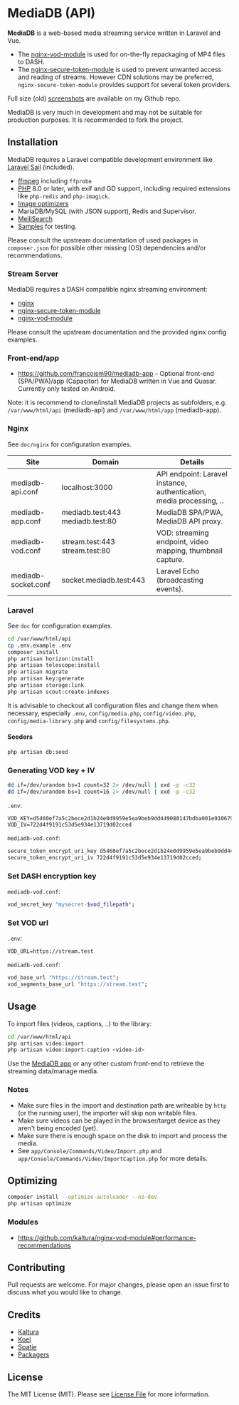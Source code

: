 # MediaDB (API)

**MediaDB** is a web-based media streaming service written in Laravel and Vue.

- The [nginx-vod-module](https://github.com/kaltura/nginx-vod-module) is used for on-the-fly repackaging of MP4 files to DASH.
- The [nginx-secure-token-module](https://github.com/kaltura/nginx-secure-token-module) is used to prevent unwanted access and reading of streams. However CDN solutions may be preferred, `nginx-secure-token-module` provides support for several token providers.

Full size (old) [screenshots](https://github.com/francoism90/.github/tree/master/screens/mediadb) are available on my Github repo.

MediaDB is very much in development and may not be suitable for production purposes. It is recommended to fork the project.

## Installation

MediaDB requires a Laravel compatible development environment like [Laravel Sail](https://laravel.com/docs/8.x/sail) (included).

- [ffmpeg](https://www.ffmpeg.org/) including `ffprobe`
- [PHP](https://php.net/) 8.0 or later, with exif and GD support, including required extensions like `php-redis` and `php-imagick`.
- [Image optimizers](https://docs.spatie.be/laravel-medialibrary/v9/converting-images/optimizing-converted-images/)
- MariaDB/MySQL (with JSON support), Redis and Supervisor.
- [MeiliSearch](https://www.meilisearch.com/)
- [Samples](https://gist.github.com/jsturgis/3b19447b304616f18657) for testing.

Please consult the upstream documentation of used packages in `composer.json` for possible other missing (OS) dependencies and/or recommendations.

### Stream Server

MediaDB requires a DASH compatible nginx streaming environment:

- [nginx](https://nginx.org)
- [nginx-secure-token-module](https://github.com/kaltura/nginx-secure-token-module)
- [nginx-vod-module](https://github.com/kaltura/nginx-vod-module)

Please consult the upstream documentation and the provided nginx config examples.

### Front-end/app

- <https://github.com/francoism90/mediadb-app> - Optional front-end (SPA/PWA)/app (Capacitor) for MediaDB written in Vue and Quasar. Currently only tested on Android.

Note: it is recommend to clone/install MediaDB projects as subfolders, e.g. `/var/www/html/api` (mediadb-api) and `/var/www/html/app` (mediadb-app).

### Nginx

See `doc/nginx` for configuration examples.

| Site                | Domain                           | Details                                                              |
| ------------------- | -------------------------------- | -------------------------------------------------------------------- |
| mediadb-api.conf    | localhost:3000                   | API endpoint: Laravel instance, authentication, media processing, .. |
| mediadb-app.conf    | mediadb.test:443 mediadb.test:80 | MediaDB SPA/PWA, MediaDB API proxy.                                  |
| mediadb-vod.conf    | stream.test:443 stream.test:80   | VOD: streaming endpoint, video mapping, thumbnail capture.           |
| mediadb-socket.conf | socket.mediadb.test:443          | Laravel Echo (broadcasting events).                                  |

### Laravel

See `doc` for configuration examples.

```bash
cd /var/www/html/api
cp .env.example .env
composer install
php artisan horizon:install
php artisan telescope:install
php artisan migrate
php artisan key:generate
php artisan storage:link
php artisan scout:create-indexes
```

It is advisable to checkout all configuration files and change them when necessary, especially `.env`, `config/media.php`, `config/video.php`, `config/media-library.php` and `config/filesystems.php`.

#### Seeders

```bash
php artisan db:seed
```

### Generating VOD key + IV

```bash
dd if=/dev/urandom bs=1 count=32 2> /dev/null | xxd -p -c32
dd if=/dev/urandom bs=1 count=16 2> /dev/null | xxd -p -c32
```

`.env`:

```env
VOD_KEY=d5460ef7a5c2bece2d1b24e0d9959e5ea9beb9dd449080147bdba001e9106793
VOD_IV=722d4f9191c53d5e934e13719d02cced
```

`mediadb-vod.conf`:

```bash
secure_token_encrypt_uri_key d5460ef7a5c2bece2d1b24e0d9959e5ea9beb9dd449080147bdba001e9106793;
secure_token_encrypt_uri_iv 722d4f9191c53d5e934e13719d02cced;
```

### Set DASH encryption key

`mediadb-vod.conf`:

```bash
vod_secret_key "mysecret-$vod_filepath";
```

### Set VOD url

`.env`:

```env
VOD_URL=https://stream.test
```

`mediadb-vod.conf`:

```bash
vod_base_url "https://stream.test";
vod_segments_base_url "https://stream.test";
```

## Usage

To import files (videos, captions, ..) to the library:

```bash
cd /var/www/html/api
php artisan video:import
php artisan video:import-caption <video-id>
```

Use the [MediaDB app](https://github.com/francoism90/mediadb-app) or any other custom front-end to retrieve the streaming data/manage media.

### Notes

- Make sure files in the import and destination path are writeable by `http` (or the running user), the importer will skip non writable files.
- Make sure videos can be played in the browser/target device as they aren't being encoded (yet).
- Make sure there is enough space on the disk to import and process the media.
- See `app/Console/Commands/Video/Import.php` and `app/Console/Commands/Video/ImportCaption.php` for more details.

## Optimizing

```bash
composer install --optimize-autoloader --no-dev
php artisan optimize
```

### Modules

- <https://github.com/kaltura/nginx-vod-module#performance-recommendations>

## Contributing

Pull requests are welcome. For major changes, please open an issue first to discuss what you would like to change.

## Credits

- [Kaltura](https://github.com/kaltura)
- [Koel](https://github.com/koel)
- [Spatie](https://github.com/spatie)
- [Packagers](composer.json)

## License

The MIT License (MIT). Please see [License File](LICENSE.md) for more information.
